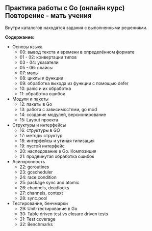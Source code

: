 ## Практика работы с Go (онлайн курс) Повторение - мать учения
Внутри каталогов находятся задания с выполненными решениями.

**Содержание:**
- Основы языка
    - 00: вывод текста и времени в определённом формате
    - 01 - 02: конвертации типов
    - 03 - 04: указатели
    - 05 - 06: слайсы
    - 07: мапы
    - 08: циклы и функции
    - 09: обработка выхода из функции с помощью defer
    - 10: panic и их обработка
    - 11: обработка ошибок
- Модули и пакеты
    - 12: пакеты в Go
    - 13: работа с зависимостями, go mod
    - 14: создание модулей, версионирование
    - 15: Layout проекта
- Структуры и интерфейсы
    - 16: структуры в GO 
    - 17: методы структур 
    - 18: интерфейсы и утиная типизация
    - 19: пустой интерфейс 
    - 20: наследование в Go. Композиция 
    - 21: продвинутая обработка ошибок
- Асинхронность
    - 22: goroutines
    - 23: goscheduler
    - 24: race condition
    - 25: package sync and atomic
    - 26: channels, deadlocks
    - 27: channels, context
    - 28: sync.pool
- Тестирование, бенчмарки
    - 29: Unit-тестирование в Go 
    - 30: Table driven test vs closure driven tests 
    - 31: Test coverage 
    - 32: Benchmarks
